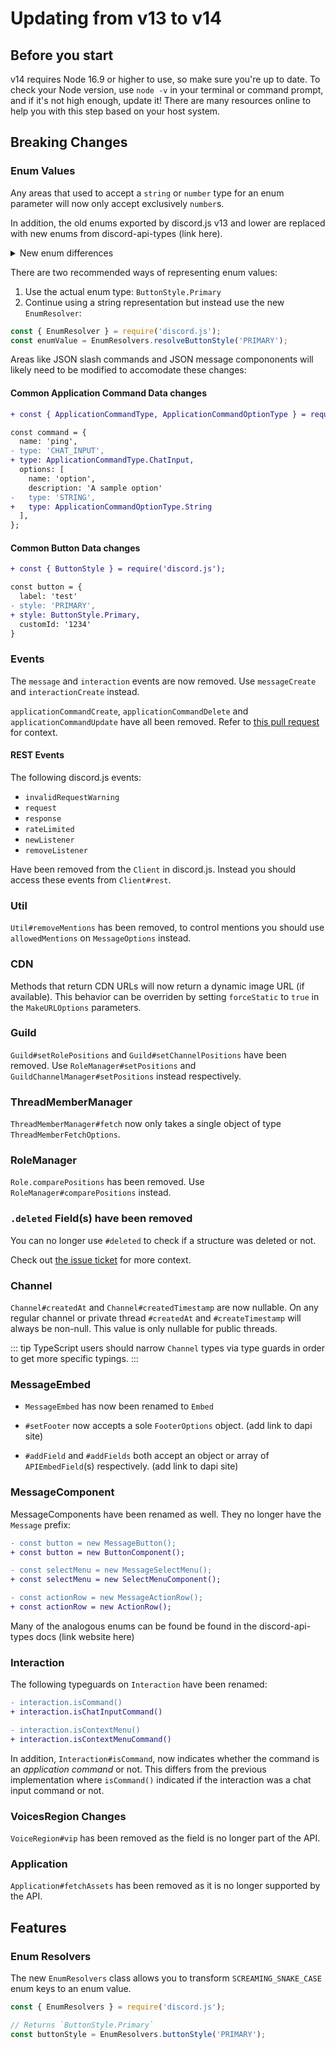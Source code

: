# Updating from v13 to v14

## Before you start

v14 requires Node 16.9 or higher to use, so make sure you're up to date. To check your Node version, use `node -v` in your terminal or command prompt, and if it's not high enough, update it! There are many resources online to help you with this step based on your host system.

## Breaking Changes

### Enum Values

Any areas that used to accept a `string` or `number` type for an enum parameter will now only accept exclusively `number`s.

In addition, the old enums exported by discord.js v13 and lower are replaced with new enums from discord-api-types (link here).

<details>
<summary> New enum differences </summary>
  Most of the difference between enums from discord.js and discord-api-types can be summarized as so:

1. Enums are singular, i.e., `ApplicationCommandOptionTypes` -> `ApplicationCommandOptionType`
2. Enums that are prefixed with `Message` no longer have the `Message` prefix, i.e., `MessageButtonStyles` -> `ButtonStyle`
3. Enum values are `PascalCase` rather than `SCREAMING_SNAKE_CASE`, i.e., `.CHAT_INPUT` -> `.ChatInput`
 </details>

There are two recommended ways of representing enum values:

1. Use the actual enum type: `ButtonStyle.Primary`
2. Continue using a string representation but instead use the new `EnumResolver`:

```js
const { EnumResolver } = require('discord.js');
const enumValue = EnumResolvers.resolveButtonStyle('PRIMARY');
```

Areas like JSON slash commands and JSON message compononents will likely need to be modified to accomodate these changes:

#### Common Application Command Data changes

```diff
+ const { ApplicationCommandType, ApplicationCommandOptionType } = require('discord.js');

const command = {
  name: 'ping',
- type: 'CHAT_INPUT',
+ type: ApplicationCommandType.ChatInput,
  options: [
    name: 'option',
    description: 'A sample option'
-   type: 'STRING',
+   type: ApplicationCommandOptionType.String
  ],
};
```

#### Common Button Data changes

```diff
+ const { ButtonStyle } = require('discord.js');

const button = {
  label: 'test'
- style: 'PRIMARY',
+ style: ButtonStyle.Primary,
  customId: '1234'
}
```

### Events

The `message` and `interaction` events are now removed. Use `messageCreate` and `interactionCreate` instead.

`applicationCommandCreate`, `applicationCommandDelete` and `applicationCommandUpdate` have all been removed. Refer to [this pull request](https://github.com/discordjs/discord.js/pull/6492) for context.

#### REST Events

The following discord.js events:
- `invalidRequestWarning`
- `request`
- `response`
- `rateLimited`
- `newListener`
- `removeListener`

Have been removed from the `Client` in discord.js. Instead you should access these events from `Client#rest`.

### Util

`Util#removeMentions` has been removed, to control mentions you should use `allowedMentions` on `MessageOptions` instead.

### CDN

Methods that return CDN URLs will now return a dynamic image URL (if available). This behavior can be overriden by setting `forceStatic` to `true` in the `MakeURLOptions` parameters.

### Guild

`Guild#setRolePositions` and `Guild#setChannelPositions` have been removed. Use `RoleManager#setPositions` and `GuildChannelManager#setPositions` instead respectively.

### ThreadMemberManager

`ThreadMemberManager#fetch` now only takes a single object of type `ThreadMemberFetchOptions`.

### RoleManager

`Role.comparePositions` has been removed. Use `RoleManager#comparePositions` instead.

### `.deleted` Field(s) have been removed

You can no longer use `#deleted` to check if a structure was deleted or not. 

Check out [the issue ticket](https://github.com/discordjs/discord.js/issues/7091) for more context.

### Channel

`Channel#createdAt` and `Channel#createdTimestamp` are now nullable. On any regular channel or private thread `#createdAt` and `#createTimestamp` will always be non-null. This value is only nullable for public threads. 

::: tip
TypeScript users should narrow `Channel` types via type guards in order to get more specific typings.
:::

### MessageEmbed

- `MessageEmbed` has now been renamed to `Embed`

- `#setFooter` now accepts a sole `FooterOptions` object. (add link to dapi site)

- `#addField` and `#addFields` both accept an object or array of `APIEmbedField`(s) respectively. (add link to dapi site)

### MessageComponent

MessageComponents have been renamed as well. They no longer have the `Message` prefix:

```diff
- const button = new MessageButton();
+ const button = new ButtonComponent();

- const selectMenu = new MessageSelectMenu();
+ const selectMenu = new SelectMenuComponent();

- const actionRow = new MessageActionRow();
+ const actionRow = new ActionRow();
```

Many of the analogous enums can be found be found in the discord-api-types docs (link website here)

### Interaction

The following typeguards on `Interaction` have been renamed:

```diff
- interaction.isCommand()
+ interaction.isChatInputCommand()

- interaction.isContextMenu()
+ interaction.isContextMenuCommand()
```

In addition, `Interaction#isCommand`, now indicates whether the command is an *application command* or not. This differs from the previous implementation where `isCommand()` indicated if the interaction was a chat input command or not.

### VoicesRegion Changes

`VoiceRegion#vip` has been removed as the field is no longer part of the API.

### Application

`Application#fetchAssets` has been removed as it is no longer supported by the API.

## Features

### Enum Resolvers
The new `EnumResolvers` class allows you to transform `SCREAMING_SNAKE_CASE` enum keys to an enum value.

```js
const { EnumResolvers } = require('discord.js');

// Returns `ButtonStyle.Primary`
const buttonStyle = EnumResolvers.buttonStyle('PRIMARY');
```